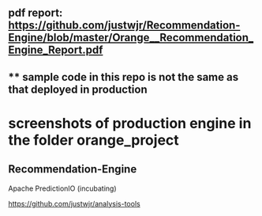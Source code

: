 ## pdf report: https://github.com/justwjr/Recommendation-Engine/blob/master/Orange__Recommendation_Engine_Report.pdf

## ** sample code in this repo is not the same as that deployed in production

# screenshots of production engine in the folder orange_project

## Recommendation-Engine
Apache PredictionIO (incubating)

https://github.com/justwjr/analysis-tools
